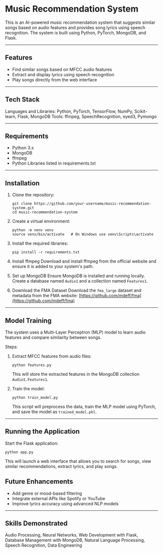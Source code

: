 # Music Recommendation System

This is an AI-powered music recommendation system that suggests similar songs based on audio features and provides song lyrics using speech recognition. The system is built using Python, PyTorch, MongoDB, and Flask.

---

## Features

* Find similar songs based on MFCC audio features
* Extract and display lyrics using speech recognition
* Play songs directly from the web interface

---

## Tech Stack

Languages and Libraries: Python, PyTorch, TensorFlow, NumPy, Scikit-learn, Flask, MongoDB
Tools: ffmpeg, SpeechRecognition, eyed3, Pymongo

---

## Requirements

* Python 3.x
* MongoDB
* ffmpeg
* Python Libraries listed in requirements.txt

---

## Installation

1. Clone the repository:

   ```
   git clone https://github.com/your-username/music-recommendation-system.git
   cd music-recommendation-system
   ```

2. Create a virtual environment:

   ```
   python -m venv venv
   source venv/bin/activate   # On Windows use venv\Scripts\activate
   ```

3. Install the required libraries:

   ```
   pip install -r requirements.txt
   ```

4. Install ffmpeg
   Download and install ffmpeg from the official website and ensure it is added to your system's path.

5. Set up MongoDB
   Ensure MongoDB is installed and running locally.
   Create a database named `Audio1` and a collection named `Features1`.

6. Download the FMA Dataset
   Download the `fma_large` dataset and metadata from the FMA website: [https://github.com/mdeff/fma](https://github.com/mdeff/fma)

---

## Model Training

The system uses a Multi-Layer Perceptron (MLP) model to learn audio features and compare similarity between songs.

Steps:

1. Extract MFCC features from audio files:

   ```
   python features.py
   ```

   This will store the extracted features in the MongoDB collection `Audio1.Features1`.

2. Train the model:

   ```
   python train_model.py
   ```

   This script will preprocess the data, train the MLP model using PyTorch, and save the model as `trained_model.pkl`.

---

## Running the Application

Start the Flask application:

```
python app.py
```

This will launch a web interface that allows you to search for songs, view similar recommendations, extract lyrics, and play songs.

## Future Enhancements

* Add genre or mood-based filtering
* Integrate external APIs like Spotify or YouTube
* Improve lyrics accuracy using advanced NLP models

---

## Skills Demonstrated

Audio Processing, Neural Networks, Web Development with Flask, Database Management with MongoDB, Natural Language Processing, Speech Recognition, Data Engineering

